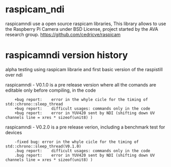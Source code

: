 # raspicam_ndi

raspicamndi use a open source raspicam libraries, This library allows to use the Raspberry Pi Camera under BSD License, project started by the AVA research group. https://github.com/cedricve/raspicam
#


# raspicamndi version history


alpha testing
	using raspicam librarie and first basic version of the raspistill over ndi


raspicamndi - V0.1.0 
	is a pre release version where all the comands are editable only before compiling, in the code

		+bug report:	error in the whyle cicle for the timing of std::chrono::sleep_thread
		+bug report:	difficult usages: commands only in the code
		+bug report:	error in YUV420 sent by NDI (shifting down UV channels line = xres * sizeof(unit8) )


raspicamndi - V0.2.0 
	is a pre release verion, including a benchmark test for devices

		-fixed bug:	error in the whyle cicle for the timing of std::chrono::sleep_thread(V0.1.0)
		.bug report:	difficult usages: commands only in the code
		.bug report:	error in YUV420 sent by NDI (shifting down UV channels line = xres * sizeof(unit8) )

